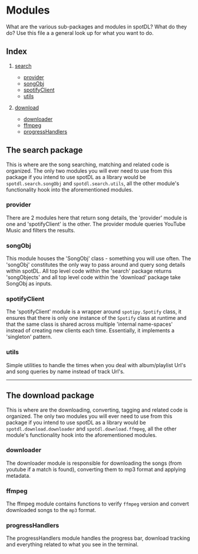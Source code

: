 <!--- mdformat-toc start --slug=github --->

# Modules

What are the various sub-packages and modules in spotDL? What do they do? Use this file a
a general look up for what you want to do.

## Index

1. [search](#The-search-package)

   - [provider](#provider)
   - [songObj](#songObj)
   - [spotifyClient](#spotifyClient)
   - [utils](#utils)

2. [download](#The-download-package)

   - [downloader](#downloader)
   - [ffmpeg](#ffmpeg)
   - [progressHandlers](#progressHandlers)

## The search package

This is where are the song searching, matching and related code is organized. The only two
modules you will ever need to use from this package if you intend to use spotDL as a
library would be `spotdl.search.songObj` and `spotdl.search.utils`, all the other module's
functionality hook into the aforementioned modules.

### provider

There are 2 modules here that return song details, the 'provider' module is one and
'spotifyClient' is the other. The provider module queries YouTube Music and filters the
results.

### songObj

This module houses the 'SongObj' class - something you will use often. The 'songObj'
constitutes the only way to pass around and query song details within spotDL. All top
level code within the 'search' package returns 'songObjects' and all top level code within
the 'download' package take SongObj as inputs.

### spotifyClient

The 'spotifyClient' module is a wrapper around `spotipy.Spotify` class, it ensures that
there is only one instance of the `Spotify` class at runtime and that the same class is
shared across multiple 'internal name-spaces' instead of creating new clients each time.
Essentially, it implements a 'singleton' pattern.

### utils

Simple utilities to handle the times when you deal with album/playlist Url's and song
queries by name instead of track Url's.

______________________________________________________________________

## The download package

This is where are the downloading, converting, tagging and related code is organized. The
only two modules you will ever need to use from this package if you intend to use spotDL
as a library would be `spotdl.download.downloader` and `spotdl.download.ffmpeg`, all the
other module's functionality hook into the aforementioned modules.

### downloader

The downloader module is responsible for downloading the songs (from youtube if a match is
found), converting them to mp3 format and applying metadata.

### ffmpeg

The ffmpeg module contains functions to verify `ffmpeg` version and convert downloaded
songs to the `mp3` format.

### progressHandlers

The progressHandlers module handles the progress bar, download tracking and everything
related to what you see in the terminal.
